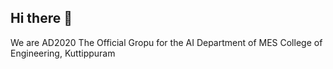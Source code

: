 ## Hi there 👋

We are AD2020 The Official Gropu for the AI Department of MES College of Engineering, Kuttippuram
